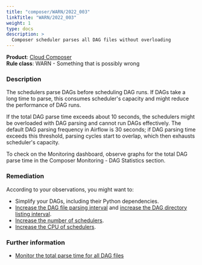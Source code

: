 ```yaml
---
title: "composer/WARN/2022_003"
linkTitle: "WARN/2022_003"
weight: 1
type: docs
description: >
  Composer scheduler parses all DAG files without overloading
---
```


**Product**: [Cloud Composer](https://cloud.google.com/composer)\
**Rule class**: WARN - Something that is possibly wrong

### Description

The schedulers parse DAGs before scheduling DAG runs. If DAGs take a long time to parse,
this consumes scheduler's capacity and might reduce the performance of DAG runs.

If the total DAG parse time exceeds about 10 seconds, the schedulers might
be overloaded with DAG parsing and cannot run DAGs effectively.
The default DAG parsing frequency in Airflow is 30 seconds;
if DAG parsing time exceeds this threshold, parsing cycles start to overlap,
which then exhausts scheduler's capacity.

To check on the Monitoring dashboard, observe graphs for the total DAG
parse time in the Composer Monitoring - DAG Statistics section.

### Remediation

According to your observations, you might want to:
- Simplify your DAGs, including their Python dependencies.
- [Increase the DAG file parsing interval](https://cloud.google.com/composer/docs/composer-2/optimize-environments#override-file-process) and [increase the DAG directory listing interval](https://cloud.google.com/composer/docs/composer-2/optimize-environments#override-dir-list).
- [Increase the number of schedulers](https://cloud.google.com/composer/docs/composer-2/optimize-environments#scheduler-count).
- [Increase the CPU of schedulers](https://cloud.google.com/composer/docs/composer-2/optimize-environments#workloads-scheduler).

### Further information

- [Monitor the total parse time for all DAG files](https://cloud.google.com/composer/docs/composer-2/optimize-environments#monitor_the_total_parse_time_for_all_dag_files)
